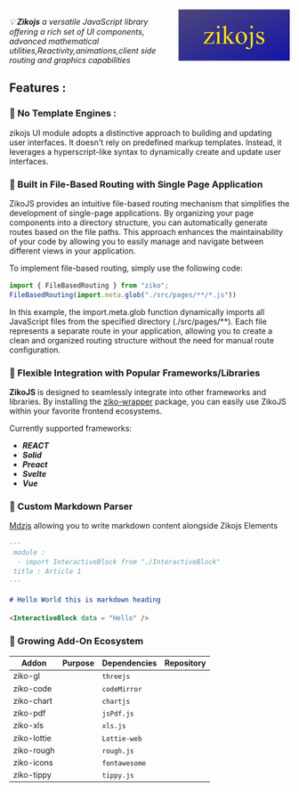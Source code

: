 <img src="docs/assets/zikojs.png" width="200" align="right" alt="zikojs logo">

*💡 **Zikojs** a versatile JavaScript library offering a rich set of UI components, advanced mathematical utilities,Reactivity,animations,client side routing and graphics capabilities* 

## Features :

### 🔰 No Template Engines :
zikojs UI module adopts a distinctive approach to building and updating user interfaces. It doesn't rely on predefined markup templates. Instead, it leverages a hyperscript-like syntax to dynamically create and update user interfaces.

### 🔰 Built in File-Based Routing with Single Page Application

ZikoJS provides an intuitive file-based routing mechanism that simplifies the development of single-page applications. By organizing your page components into a directory structure, you can automatically generate routes based on the file paths. This approach enhances the maintainability of your code by allowing you to easily manage and navigate between different views in your application.

To implement file-based routing, simply use the following code:

```js
import { FileBasedRouting } from "ziko";
FileBasedRouting(import.meta.glob("./src/pages/**/*.js"))
```
In this example, the import.meta.glob function dynamically imports all JavaScript files from the specified directory (./src/pages/**). Each file represents a separate route in your application, allowing you to create a clean and organized routing structure without the need for manual route configuration.

### 🔰 Flexible Integration with Popular Frameworks/Libraries

**ZikoJS** is designed to seamlessly integrate into other frameworks and libraries. By installing the [ziko-wrapper](https://github.com/zakarialaoui10/ziko-wrapper) package, you can easily use ZikoJS within your favorite frontend ecosystems.

Currently supported frameworks: 
 - ***REACT***
 - ***Solid***
 - ***Preact***
 - ***Svelte***
 - ***Vue***

### 🔰 Custom Markdown Parser 

[Mdzjs](https://github.com/zakarialaoui10/mdzjs) allowing you to write markdown content alongside Zikojs Elements 

```md
---
 module : 
  - import InteractiveBlock from "./InteractiveBlock"
 title : Article 1
---

# Hello World this is markdown heading 

<InteractiveBlock data = "Hello" />
```

### 🔰 Growing Add-On Ecosystem

|Addon|Purpose|Dependencies|Repository|
|-|-|-|-|
|ziko-gl||`threejs`|
|ziko-code||`codeMirror`||
|ziko-chart||`chartjs`||
|ziko-pdf||`jsPdf.js`||
|ziko-xls||`xls.js`||
|ziko-lottie||`Lottie-web`|
|ziko-rough||`rough.js`|
|ziko-icons||`fontawesome`|
|ziko-tippy||`tippy.js`|

